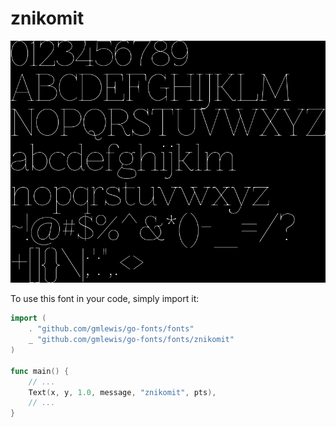 # znikomit

![znikomit](znikomit.png)

To use this font in your code, simply import it:

```go
import (
	. "github.com/gmlewis/go-fonts/fonts"
	_ "github.com/gmlewis/go-fonts/fonts/znikomit"
)

func main() {
	// ...
	Text(x, y, 1.0, message, "znikomit", pts),
	// ...
}
```
